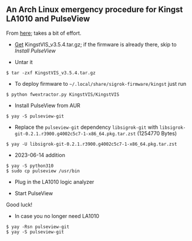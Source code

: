## An Arch Linux emergency procedure for Kingst LA1010 and PulseView

From [here](https://github.com/AlexUg/sigrok); takes a bit of effort.

- [Get](http://www.qdkingst.com/en/vis-old) KingstVIS_v3.5.4.tar.gz; if the firmware is already there, skip to *Install PulseView*

- Untar it
```
$ tar -zxf KingstVIS_v3.5.4.tar.gz
```
- To deploy firmware to `~/.local/share/sigrok-firmware/kingst` just run
```
$ python fwextractor.py KingstVIS/KingstVIS
```
- Install PulseView from AUR
```
$ yay -S pulseview-git
```
- Replace the `pulseview-git` dependency `libsigrok-git` with `libsigrok-git-0.2.1.r3900.g4002c5c7-1-x86_64.pkg.tar.zst` (1254770 Bytes)
```
$ yay -U libsigrok-git-0.2.1.r3900.g4002c5c7-1-x86_64.pkg.tar.zst
```
- 2023-06-14 addition
```
$ yay -S python310
$ sudo cp pulseview /usr/bin
```
- Plug in the LA1010 logic analyzer

- Start PulseView

Good luck!

- In case you no longer need LA1010
```
$ yay -Rsn pulseview-git
$ yay -S pulseview-git
```
